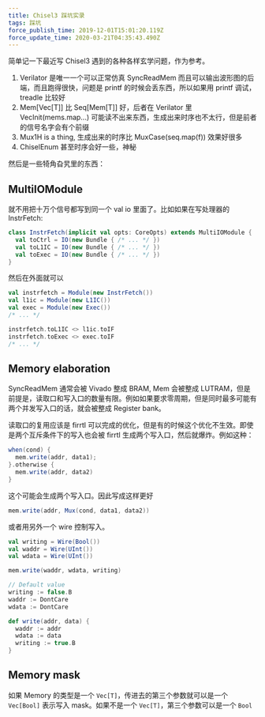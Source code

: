 ```yaml
---
title: Chisel3 踩坑实录
tags: 踩坑
force_publish_time: 2019-12-01T15:01:20.119Z
force_update_time: 2020-03-21T04:35:43.490Z
---
```


简单记一下最近写 Chisel3 遇到的各种各样玄学问题，作为参考。

1. Verilator 是唯一一个可以正常仿真 SyncReadMem 而且可以输出波形图的后端，而且跑得很快，问题是 printf 的时候会丢东西，所以如果用 printf 调试，treadle 比较好
2. Mem\[Vec\[T\]\] 比 Seq\[Mem\[T\]\] 好，后者在 Verilator 里 VecInit(mems.map...) 可能读不出来东西，生成出来时序也不太行，但是前者的信号名字会有个前缀
3. Mux1H is a thing, 生成出来的时序比 MuxCase(seq.map(f)) 效果好很多
4. ChiselEnum 甚至时序会好一些，神秘

然后是一些犄角旮旯里的东西：

## MultiIOModule
就不用把十万个信号都写到同一个 val io 里面了。比如如果在写处理器的 InstrFetch:

```scala
class InstrFetch(implicit val opts: CoreOpts) extends MultiIOModule {
  val toCtrl = IO(new Bundle { /* ... */ })
  val toL1IC = IO(new Bundle { /* ... */ })
  val toExec = IO(new Bundle { /* ... */ })
}
```

然后在外面就可以
```scala
val instrfetch = Module(new InstrFetch())
val l1ic = Module(new L1IC())
val exec = Module(new Exec())
/* ... */

instrfetch.toL1IC <> l1ic.toIF
instrfetch.toExec <> exec.toIF
/* ... */
```

## Memory elaboration
SyncReadMem 通常会被 Vivado 整成 BRAM, Mem 会被整成 LUTRAM，但是前提是，读取口和写入口的数量有限。例如如果要求零周期，但是同时最多可能有两个并发写入口的话，就会被整成 Register bank。

读取口的复用应该是 firrtl 可以完成的优化，但是有的时候这个优化不生效。即使是两个互斥条件下的写入也会被 firrtl 生成两个写入口，然后就爆炸。例如这种：

```scala
when(cond) {
  mem.write(addr, data1);
}.otherwise {
  mem.write(addr, data2)
}
````

这个可能会生成两个写入口。因此写成这样更好

```scala
mem.write(addr, Mux(cond, data1, data2))
```

或者用另外一个 wire 控制写入。

```scala
val writing = Wire(Bool())
val waddr = Wire(UInt())
val wdata = Wire(UInt())

mem.write(waddr, wdata, writing)

// Default value
writing := false.B
waddr := DontCare
wdata := DontCare

def write(addr, data) {
  waddr := addr
  wdata := data
  writing := true.B
}
```

## Memory mask
如果 Memory 的类型是一个 `Vec[T]`，传进去的第三个参数就可以是一个 `Vec[Bool]` 表示写入 mask。如果不是一个 `Vec[T]`，第三个参数可以是一个 `Bool`
